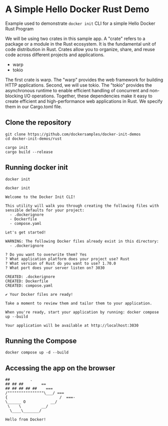 
# A Simple Hello Docker Rust Demo 

Example used to demonstrate ```docker init``` CLI for a simple Hello Docker Rust Program

We will be using two crates in this sample app. A "crate" refers to a package or a module in the Rust ecosystem. It is the fundamental unit of code distribution in Rust. Crates allow you to organize, share, and reuse code across different projects and applications.

- warp
- tokio

The first crate is warp.  The "warp" provides the web framework for building HTTP applications. Second, we will use tokio. The "tokio" provides the asynchronous runtime to enable efficient handling of concurrent and non-blocking I/O operations. Together, these dependencies make it easy to create efficient and high-performance web applications in Rust. We specify them in our Cargo.toml file.

## Clone the repository

```
git clone https://github.com/dockersamples/docker-init-demos
cd docker-init-demos/rust
```

```
cargo init
cargo build --release
```

## Running docker init

```
docker init
```

```
docker init

Welcome to the Docker Init CLI!

This utility will walk you through creating the following files with sensible defaults for your project:
  - .dockerignore
  - Dockerfile
  - compose.yaml

Let's get started!

WARNING: The following Docker files already exist in this directory:
  - .dockerignore

? Do you want to overwrite them? Yes
? What application platform does your project use? Rust
? What version of Rust do you want to use? 1.70.0
? What port does your server listen on? 3030

CREATED: .dockerignore
CREATED: Dockerfile
CREATED: compose.yaml

✔ Your Docker files are ready!

Take a moment to review them and tailor them to your application.

When you're ready, start your application by running: docker compose up --build

Your application will be available at http://localhost:3030
```

## Running the Compose

```
docker compose up -d --build
```


## Accessing the app on the browser

```
##         .
## ## ##        ==
## ## ## ## ##    ===
/""""""""""""""""\___/ ===
{                       /  ===-
\______ O           __/
 \    \         __/
  \____\_______/

Hello from Docker!
```

